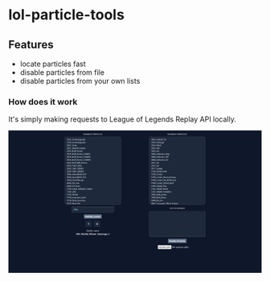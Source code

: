 # lol-particle-tools

## Features

- locate particles fast
- disable particles from file
- disable particles from your own lists

### How does it work

It's simply making requests to League of Legends Replay API locally.

![demo](demo/demo-image.png)
